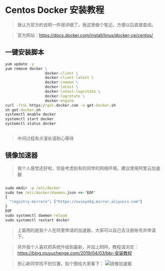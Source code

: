 # Centos Docker 安装教程 #

>我认为官方的说明一件很详细了，我这里做个笔记，方便以后直接查阅。

>官方网站：https://docs.docker.com/install/linux/docker-ce/centos/

## 一键安装脚本 ##
```cmd
yum update -y
yum remove docker \
                  docker-client \
                  docker-client-latest \
                  docker-common \
                  docker-latest \
                  docker-latest-logrotate \
                  docker-logrotate \
                  docker-engine
curl -fsSL https://get.docker.com -o get-docker.sh
sh get-docker.sh
systemctl enable docker
systemctl start docker
systemctl status docker
 
```
>中间过程有点漫长请耐心等待

##  镜像加速器 ##

>我个人感觉还好啦，但是考虑到有的同学的网络环境，建议使用阿里云加速器

```cmd

sudo mkdir -p /etc/docker
sudo tee /etc/docker/daemon.json <<-'EOF'
{
  "registry-mirrors": ["https://uvioyo5q.mirror.aliyuncs.com"]
}
EOF
sudo systemctl daemon-reload
sudo systemctl restart docker

```

>上面用的是我个人在阿里申请的加速器，大家可以自己去注册账号并申请下。

>另外我个人喜欢把系统升级到最新，并加上BBR，教程请浏览：https://blog.muyuchenge.com/2019/04/03/bbr-安装教程

>担心新同学找不到位置，贴个图给大家看下：
>![镜像加速器](https://blog.muyuchenge.com/wp-content/uploads/2019/04/TIM截图20190403145749.png)

